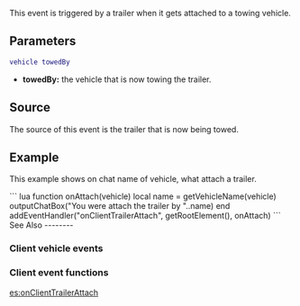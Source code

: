 This event is triggered by a trailer when it gets attached to a towing vehicle.

Parameters
----------

``` lua
vehicle towedBy
```

-   **towedBy:** the vehicle that is now towing the trailer.

Source
------

The source of this event is the trailer that is now being towed.

Example
-------

This example shows on chat name of vehicle, what attach a trailer.

<section name="Client" class="client" show="true">
``` lua
function onAttach(vehicle)
    local name = getVehicleName(vehicle)
    outputChatBox("You were attach the trailer by "..name)
end
addEventHandler("onClientTrailerAttach", getRootElement(), onAttach)
```

</section>
See Also
--------

### Client vehicle events

### Client event functions

[es:onClientTrailerAttach](/es:onClientTrailerAttach.md "wikilink")

